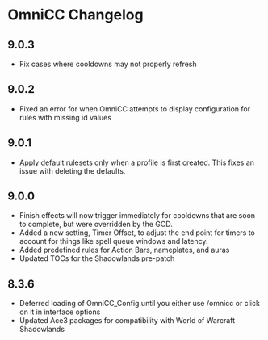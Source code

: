 # OmniCC Changelog

## 9.0.3

* Fix cases where cooldowns may not properly refresh

## 9.0.2

* Fixed an error for when OmniCC attempts to display configuration for rules with missing id values

## 9.0.1

* Apply default rulesets only when a profile is first created. This fixes an issue with deleting the defaults.

## 9.0.0

* Finish effects will now trigger immediately for cooldowns that are soon to complete, but were overridden by the GCD.
* Added a new setting, Timer Offset, to adjust the end point for timers to account for things like spell queue windows and latency.
* Added predefined rules for Action Bars, nameplates, and auras
* Updated TOCs for the Shadowlands pre-patch

## 8.3.6

* Deferred loading of OmniCC_Config until you either use /omnicc or click on it in interface options
* Updated Ace3 packages for compatibility with World of Warcraft Shadowlands